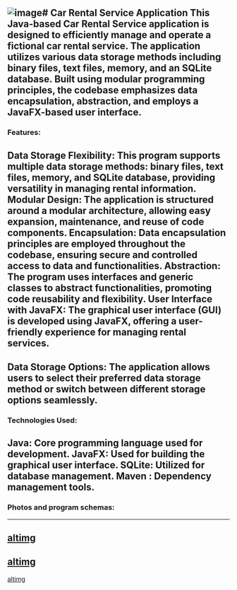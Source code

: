 ![image](https://github.com/AlexD2003/CarDealershipService/assets/126864652/1438b154-9790-4a00-adc4-0f1a849ab6bd)# Car Rental Service Application
This Java-based Car Rental Service application is designed to efficiently manage and operate a fictional car rental service. The application utilizes various data storage methods including binary files, text files, memory, and an SQLite database. Built using modular programming principles, the codebase emphasizes data encapsulation, abstraction, and employs a JavaFX-based user interface.
---
### Features:
Data Storage Flexibility: This program supports multiple data storage methods: binary files, text files, memory, and SQLite database, providing versatility in managing rental information.
Modular Design: The application is structured around a modular architecture, allowing easy expansion, maintenance, and reuse of code components.
Encapsulation: Data encapsulation principles are employed throughout the codebase, ensuring secure and controlled access to data and functionalities.
Abstraction: The program uses interfaces and generic classes to abstract functionalities, promoting code reusability and flexibility.
User Interface with JavaFX: The graphical user interface (GUI) is developed using JavaFX, offering a user-friendly experience for managing rental services.
---
Data Storage Options: The application allows users to select their preferred data storage method or switch between different storage options seamlessly.
---
### Technologies Used:
Java: Core programming language used for development.
JavaFX: Used for building the graphical user interface.
SQLite: Utilized for database management.
Maven : Dependency management tools.
---
### Photos and program schemas:
---
[altimg](https://i.ibb.co/zZKWjHM/Screenshot-2024-01-03-104604.png)
---
[altimg](https://i.ibb.co/DpBsLQb/javalabschemabefore.png)
---
[altimg](https://i.ibb.co/znVrzVn/javalabschemafinal.png)
